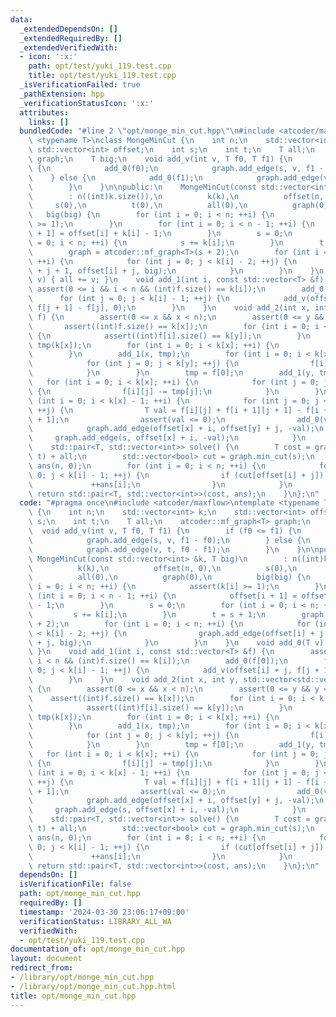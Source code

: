 ```yaml
---
data:
  _extendedDependsOn: []
  _extendedRequiredBy: []
  _extendedVerifiedWith:
  - icon: ':x:'
    path: opt/test/yuki_119.test.cpp
    title: opt/test/yuki_119.test.cpp
  _isVerificationFailed: true
  _pathExtension: hpp
  _verificationStatusIcon: ':x:'
  attributes:
    links: []
  bundledCode: "#line 2 \"opt/monge_min_cut.hpp\"\n#include <atcoder/maxflow>\ntemplate\
    \ <typename T>\nclass MongeMinCut {\n    int n;\n    std::vector<int> k;\n   \
    \ std::vector<int> offset;\n    int s;\n    int t;\n    T all;\n    atcoder::mf_graph<T>\
    \ graph;\n    T big;\n    void add_v(int v, T f0, T f1) {\n        if (f0 <= f1)\
    \ {\n            add_0(f0);\n            graph.add_edge(s, v, f1 - f0);\n    \
    \    } else {\n            add_0(f1);\n            graph.add_edge(v, t, f0 - f1);\n\
    \        }\n    }\n\npublic:\n    MongeMinCut(const std::vector<int> &k, T big)\n\
    \        : n((int)k.size()),\n          k(k),\n          offset(n, 0),\n     \
    \     s(0),\n          t(0),\n          all(0),\n          graph(0),\n       \
    \   big(big) {\n        for (int i = 0; i < n; ++i) {\n            assert(k[i]\
    \ >= 1);\n        }\n        for (int i = 0; i < n - 1; ++i) {\n            offset[i\
    \ + 1] = offset[i] + k[i] - 1;\n        }\n        s = 0;\n        for (int i\
    \ = 0; i < n; ++i) {\n            s += k[i];\n        }\n        t = s + 1;\n\
    \        graph = atcoder::mf_graph<T>(s + 2);\n        for (int i = 0; i < n;\
    \ ++i) {\n            for (int j = 0; j < k[i] - 2; ++j) {\n                graph.add_edge(offset[i]\
    \ + j + 1, offset[i] + j, big);\n            }\n        }\n    }\n    void add_0(T\
    \ v) { all += v; }\n    void add_1(int i, const std::vector<T> &f) {\n       \
    \ assert(0 <= i && i < n && (int)f.size() == k[i]);\n        add_0(f[0]);\n  \
    \      for (int j = 0; j < k[i] - 1; ++j) {\n            add_v(offset[i] + j,\
    \ f[j + 1] - f[j], 0);\n        }\n    }\n    void add_2(int x, int y, std::vector<std::vector<T>>\
    \ f) {\n        assert(0 <= x && x < n);\n        assert(0 <= y && y < n);\n \
    \       assert((int)f.size() == k[x]);\n        for (int i = 0; i < k[x]; ++i)\
    \ {\n            assert((int)f[i].size() == k[y]);\n        }\n        std::vector<T>\
    \ tmp(k[x]);\n        for (int i = 0; i < k[x]; ++i) {\n            tmp[i] = f[i][0];\n\
    \        }\n        add_1(x, tmp);\n        for (int i = 0; i < k[x]; ++i) {\n\
    \            for (int j = 0; j < k[y]; ++j) {\n                f[i][j] -= tmp[i];\n\
    \            }\n        }\n        tmp = f[0];\n        add_1(y, tmp);\n     \
    \   for (int i = 0; i < k[x]; ++i) {\n            for (int j = 0; j < k[y]; ++j)\
    \ {\n                f[i][j] -= tmp[j];\n            }\n        }\n        for\
    \ (int i = 0; i < k[x] - 1; ++i) {\n            for (int j = 0; j < k[y] - 1;\
    \ ++j) {\n                T val = f[i][j] + f[i + 1][j + 1] - f[i + 1][j] - f[i][j\
    \ + 1];\n                assert(val <= 0);\n                add_0(val);\n    \
    \            graph.add_edge(offset[x] + i, offset[y] + j, -val);\n           \
    \     graph.add_edge(s, offset[x] + i, -val);\n            }\n        }\n    }\n\
    \    std::pair<T, std::vector<int>> solve() {\n        T cost = graph.flow(s,\
    \ t) + all;\n        std::vector<bool> cut = graph.min_cut(s);\n        std::vector<int>\
    \ ans(n, 0);\n        for (int i = 0; i < n; ++i) {\n            for (int j =\
    \ 0; j < k[i] - 1; ++j) {\n                if (cut[offset[i] + j]) {\n       \
    \             ++ans[i];\n                }\n            }\n        }\n       \
    \ return std::pair<T, std::vector<int>>(cost, ans);\n    }\n};\n"
  code: "#pragma once\n#include <atcoder/maxflow>\ntemplate <typename T>\nclass MongeMinCut\
    \ {\n    int n;\n    std::vector<int> k;\n    std::vector<int> offset;\n    int\
    \ s;\n    int t;\n    T all;\n    atcoder::mf_graph<T> graph;\n    T big;\n  \
    \  void add_v(int v, T f0, T f1) {\n        if (f0 <= f1) {\n            add_0(f0);\n\
    \            graph.add_edge(s, v, f1 - f0);\n        } else {\n            add_0(f1);\n\
    \            graph.add_edge(v, t, f0 - f1);\n        }\n    }\n\npublic:\n   \
    \ MongeMinCut(const std::vector<int> &k, T big)\n        : n((int)k.size()),\n\
    \          k(k),\n          offset(n, 0),\n          s(0),\n          t(0),\n\
    \          all(0),\n          graph(0),\n          big(big) {\n        for (int\
    \ i = 0; i < n; ++i) {\n            assert(k[i] >= 1);\n        }\n        for\
    \ (int i = 0; i < n - 1; ++i) {\n            offset[i + 1] = offset[i] + k[i]\
    \ - 1;\n        }\n        s = 0;\n        for (int i = 0; i < n; ++i) {\n   \
    \         s += k[i];\n        }\n        t = s + 1;\n        graph = atcoder::mf_graph<T>(s\
    \ + 2);\n        for (int i = 0; i < n; ++i) {\n            for (int j = 0; j\
    \ < k[i] - 2; ++j) {\n                graph.add_edge(offset[i] + j + 1, offset[i]\
    \ + j, big);\n            }\n        }\n    }\n    void add_0(T v) { all += v;\
    \ }\n    void add_1(int i, const std::vector<T> &f) {\n        assert(0 <= i &&\
    \ i < n && (int)f.size() == k[i]);\n        add_0(f[0]);\n        for (int j =\
    \ 0; j < k[i] - 1; ++j) {\n            add_v(offset[i] + j, f[j + 1] - f[j], 0);\n\
    \        }\n    }\n    void add_2(int x, int y, std::vector<std::vector<T>> f)\
    \ {\n        assert(0 <= x && x < n);\n        assert(0 <= y && y < n);\n    \
    \    assert((int)f.size() == k[x]);\n        for (int i = 0; i < k[x]; ++i) {\n\
    \            assert((int)f[i].size() == k[y]);\n        }\n        std::vector<T>\
    \ tmp(k[x]);\n        for (int i = 0; i < k[x]; ++i) {\n            tmp[i] = f[i][0];\n\
    \        }\n        add_1(x, tmp);\n        for (int i = 0; i < k[x]; ++i) {\n\
    \            for (int j = 0; j < k[y]; ++j) {\n                f[i][j] -= tmp[i];\n\
    \            }\n        }\n        tmp = f[0];\n        add_1(y, tmp);\n     \
    \   for (int i = 0; i < k[x]; ++i) {\n            for (int j = 0; j < k[y]; ++j)\
    \ {\n                f[i][j] -= tmp[j];\n            }\n        }\n        for\
    \ (int i = 0; i < k[x] - 1; ++i) {\n            for (int j = 0; j < k[y] - 1;\
    \ ++j) {\n                T val = f[i][j] + f[i + 1][j + 1] - f[i + 1][j] - f[i][j\
    \ + 1];\n                assert(val <= 0);\n                add_0(val);\n    \
    \            graph.add_edge(offset[x] + i, offset[y] + j, -val);\n           \
    \     graph.add_edge(s, offset[x] + i, -val);\n            }\n        }\n    }\n\
    \    std::pair<T, std::vector<int>> solve() {\n        T cost = graph.flow(s,\
    \ t) + all;\n        std::vector<bool> cut = graph.min_cut(s);\n        std::vector<int>\
    \ ans(n, 0);\n        for (int i = 0; i < n; ++i) {\n            for (int j =\
    \ 0; j < k[i] - 1; ++j) {\n                if (cut[offset[i] + j]) {\n       \
    \             ++ans[i];\n                }\n            }\n        }\n       \
    \ return std::pair<T, std::vector<int>>(cost, ans);\n    }\n};\n"
  dependsOn: []
  isVerificationFile: false
  path: opt/monge_min_cut.hpp
  requiredBy: []
  timestamp: '2024-03-30 23:06:17+09:00'
  verificationStatus: LIBRARY_ALL_WA
  verifiedWith:
  - opt/test/yuki_119.test.cpp
documentation_of: opt/monge_min_cut.hpp
layout: document
redirect_from:
- /library/opt/monge_min_cut.hpp
- /library/opt/monge_min_cut.hpp.html
title: opt/monge_min_cut.hpp
---
```

